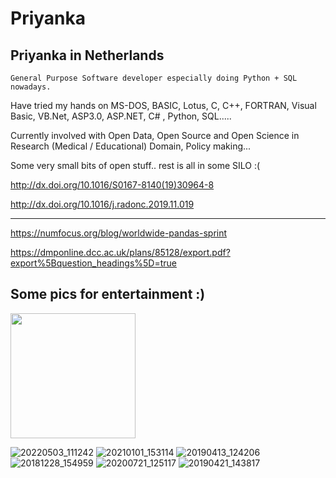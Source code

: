 # **Priyanka**
## Priyanka in Netherlands 

```
General Purpose Software developer especially doing Python + SQL nowadays.
```

Have tried my hands on MS-DOS, BASIC, Lotus, C, C++, FORTRAN, Visual Basic, VB.Net, ASP3.0, ASP.NET, C# , Python, SQL.....

Currently involved with Open Data, Open Source and Open Science in Research (Medical / Educational) Domain, Policy making...

Some very small bits of open stuff.. rest is all in some SILO :(

http://dx.doi.org/10.1016/S0167-8140(19)30964-8

http://dx.doi.org/10.1016/j.radonc.2019.11.019

---
https://numfocus.org/blog/worldwide-pandas-sprint

https://dmponline.dcc.ac.uk/plans/85128/export.pdf?export%5Bquestion_headings%5D=true


## Some pics for entertainment :) 

<img src="https://github.com/priya-gitTest/Priyanka/assets/21082240/1db0a0f8-43cf-46e4-97bb-7d21498b9c35" width="200" height="200">

![20220503_111242](https://github.com/priya-gitTest/Priyanka/assets/21082240/71f2be18-2865-4ac6-9d62-5b79847878b1)
![20210101_153114](https://github.com/priya-gitTest/Priyanka/assets/21082240/cc91972a-b601-46e1-8d5b-0fdea68604c7)
![20190413_124206](https://github.com/priya-gitTest/Priyanka/assets/21082240/c1f709e7-d0a2-4a75-a66a-941efda901cf)
![20181228_154959](https://github.com/priya-gitTest/Priyanka/assets/21082240/04a58775-1e88-4b60-af44-963456a85ae3)
![20200721_125117](https://github.com/priya-gitTest/Priyanka/assets/21082240/d4641be1-e78a-49a4-96cc-95ab1d3607a2)
![20190421_143817](https://github.com/priya-gitTest/Priyanka/assets/21082240/62699f2c-7f08-4d29-9e84-5fbc3f27dfbb)

